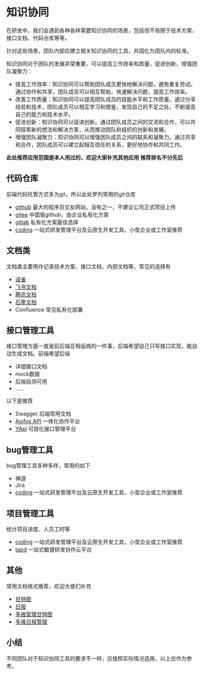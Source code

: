 # 知识协同
在研发中，我们会遇到各种各样需要知识协同的场景，包括但不局限于技术方案、接口文档、代码仓库等等。

针对这些场景，团队内部应建立相关知识协同的工具，并固化为团队内的标准。

知识协同对于团队的发展非常重要，可以提高工作效率和质量，促进创新，增强团队凝聚力：
- 提高工作效率：知识协同可以帮助团队成员更快地解决问题，避免重复劳动。通过协作和共享，团队成员可以相互帮助，快速解决问题，提高工作效率。
- 改善工作质量：知识协同可以提高团队成员的技能水平和工作质量。通过分享经验和技术，团队成员可以相互学习和借鉴，发现自己的不足之处，不断提高自己的能力和技术水平。
- 促进创新：知识协同可以促进创新。通过团队成员之间的交流和合作，可以共同探索新的想法和解决方案，从而推动团队和组织的创新和发展。
- 增强团队凝聚力：知识协同可以增强团队成员之间的联系和凝聚力。通过共享和合作，团队成员可以建立起相互信任的关系，更好地协作和共同工作。

**此处推荐应用范围是本人用过的，欢迎大家补充其他应用**
**推荐排名不分先后**

## 代码仓库
前端代码托管方式多为git，所以此处罗列常用的git仓库
- [github](https://github.com/) 最大的程序员交友网站，没有之一，不建议公司正式项目上传
- [gitee](https://gitee.com/) 中国版github，由企业私有化方案 
- [gitlab](https://about.gitlab.com/) 私有化方案最佳选择
- [coding](https://coding.net/) 一站式研发管理平台及云原生开发工具，小型企业或工作室推荐

## 文档类
文档类主要用作记录技术方案、接口文档、内部文档等，常见的选择有
- [语雀](https://www.yuque.com/)
- [飞书文档](https://www.feishu.cn/product/docs)
- [腾讯文档](https://docs.qq.com/)
- [石墨文档](https://shimo.im/)
- Confluence 常见私有化部署

## 接口管理工具
接口管理方面一直是前后端互相诟病的一件事，后端希望自己只写接口实现，能自动生成文档。前端希望后端
- 详细接口文档
- mock数据
- 后端自测可用
- ......

以下是推荐
- Swagger 后端常用文档
- [Apifox API](https://www.apifox.com/) 一体化协作平台
- [YApi](http://yapi.smart-xwork.cn/) 可视化接口管理平台

## bug管理工具
bug管理工具多种多样，常用的如下

- 禅道 
- Jira
- [coding](https://coding.net/) 一站式研发管理平台及云原生开发工具，小型企业或工作室推荐

## 项目管理工具
统计项目进度、人员工时等
- [coding](https://coding.net/) 一站式研发管理平台及云原生开发工具，小型企业或工作室推荐
- [tapd](https://www.tapd.cn/) 一站式敏捷研发协作云平台

## 其他
常用文档格式推荐，欢迎大佬们补充
- [甘特图](https://p0da9eob0e.feishu.cn/sheets/shtcnl6JP3p6zS4Fwpe5pR68Jee)
- [日报](https://p0da9eob0e.feishu.cn/sheets/shtcnZbbux5iyhO3M3TCoF9RfKb)
- [多维管理甘特图](https://p0da9eob0e.feishu.cn/base/bascnttuFfhPirm837LZlcMNF0e)
- [多维日报管理](https://p0da9eob0e.feishu.cn/base/bascnohSfop3tqcfvbRjgd37XEf)

## 小结
不同团队对于知识协同工具的要求不一样，应按照实际情况选用，以上仅作为参考。